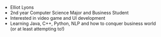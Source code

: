 - Elliot Lyons
- 2nd year Computer Science Major and Business Student
- Interested in video game and UI development
- Learning Java, C++, Python, NLP and how to conquer business world (or at least attempting to!)
